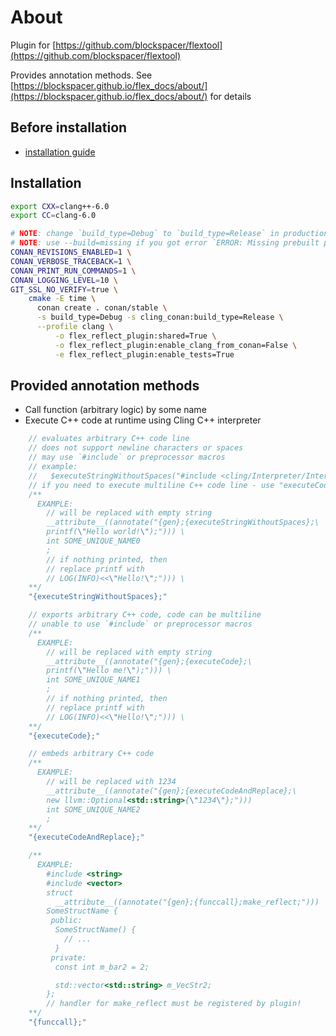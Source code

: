 # About

Plugin for [https://github.com/blockspacer/flextool](https://github.com/blockspacer/flextool)

Provides annotation methods. See [https://blockspacer.github.io/flex_docs/about/](https://blockspacer.github.io/flex_docs/about/) for details

## Before installation

- [installation guide](https://blockspacer.github.io/flex_docs/download/)

## Installation

```bash
export CXX=clang++-6.0
export CC=clang-6.0

# NOTE: change `build_type=Debug` to `build_type=Release` in production
# NOTE: use --build=missing if you got error `ERROR: Missing prebuilt package`
CONAN_REVISIONS_ENABLED=1 \
CONAN_VERBOSE_TRACEBACK=1 \
CONAN_PRINT_RUN_COMMANDS=1 \
CONAN_LOGGING_LEVEL=10 \
GIT_SSL_NO_VERIFY=true \
    cmake -E time \
      conan create . conan/stable \
      -s build_type=Debug -s cling_conan:build_type=Release \
      --profile clang \
          -o flex_reflect_plugin:shared=True \
          -o flex_reflect_plugin:enable_clang_from_conan=False \
          -e flex_reflect_plugin:enable_tests=True
```

## Provided annotation methods

- Call function (arbitrary logic) by some name
- Execute C++ code at runtime using Cling C++ interpreter

```cpp
    // evaluates arbitrary C++ code line
    // does not support newline characters or spaces
    // may use `#include` or preprocessor macros
    // example:
    //   $executeStringWithoutSpaces("#include <cling/Interpreter/Interpreter.h>")
    // if you need to execute multiline C++ code line - use "executeCode"
    /**
      EXAMPLE:
        // will be replaced with empty string
        __attribute__((annotate("{gen};{executeStringWithoutSpaces};\
        printf(\"Hello world!\");"))) \
        int SOME_UNIQUE_NAME0
        ;
        // if nothing printed, then
        // replace printf with
        // LOG(INFO)<<\"Hello!\";"))) \
    **/
    "{executeStringWithoutSpaces};"

    // exports arbitrary C++ code, code can be multiline
    // unable to use `#include` or preprocessor macros
    /**
      EXAMPLE:
        // will be replaced with empty string
        __attribute__((annotate("{gen};{executeCode};\
        printf(\"Hello me!\");"))) \
        int SOME_UNIQUE_NAME1
        ;
        // if nothing printed, then
        // replace printf with
        // LOG(INFO)<<\"Hello!\";"))) \
    **/
    "{executeCode};"

    // embeds arbitrary C++ code
    /**
      EXAMPLE:
        // will be replaced with 1234
        __attribute__((annotate("{gen};{executeCodeAndReplace};\
        new llvm::Optional<std::string>{\"1234\"};")))
        int SOME_UNIQUE_NAME2
        ;
    **/
    "{executeCodeAndReplace};"

    /**
      EXAMPLE:
        #include <string>
        #include <vector>
        struct
          __attribute__((annotate("{gen};{funccall};make_reflect;")))
        SomeStructName {
         public:
          SomeStructName() {
            // ...
          }
         private:
          const int m_bar2 = 2;

          std::vector<std::string> m_VecStr2;
        };
        // handler for make_reflect must be registered by plugin!
    **/
    "{funccall};"
```
